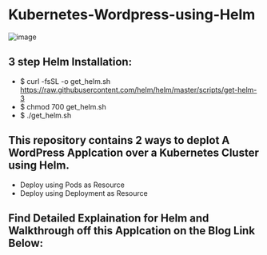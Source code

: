 # Kubernetes-Wordpress-using-Helm

![image](https://user-images.githubusercontent.com/69296850/115973138-6e470380-a570-11eb-9dc7-b6cfc18303af.png)

## 3 step Helm Installation:
* $ curl -fsSL -o get_helm.sh https://raw.githubusercontent.com/helm/helm/master/scripts/get-helm-3
* $ chmod 700 get_helm.sh
* $ ./get_helm.sh

## This repository contains 2 ways to deplot A WordPress Applcation over a Kubernetes Cluster using Helm.

* Deploy using Pods as Resource
* Deploy using Deployment as Resource

## Find Detailed Explaination for Helm and Walkthrough off this Applcation on the Blog Link Below:

